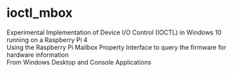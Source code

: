 # ioctl_mbox
Experimental Implementation of Device I/O Control (IOCTL) in Windows 10 running on a Raspberry Pi 4 \
Using the Raspberry Pi Mailbox Property Interface to query the firmware for hardware information \
From Windows Desktop and Console Applications
